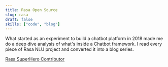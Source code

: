 ```yaml
---
title: Rasa Open Source
slug: rasa
draft: false
skills: ["code", "blog"]
---
```


What started as an experiment to build a chatbot platform in 2018 made me do a deep dive analysis of what's inside a Chatbot framework. 
I read every piece of Rasa NLU project and converted it into a blog series.

[Rasa SuperHero Contributor](https://rasa.com/blog/superhero-spotlight-bhavani-ravi/)
